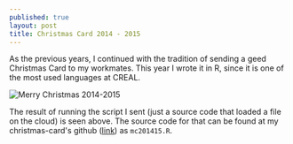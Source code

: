 ```yaml
---
published: true
layout: post
title: Christmas Card 2014 - 2015
---
```


As the previous years, I continued with the tradition of sending a geed Christmas Card to my workmates. This year I wrote it in R, since it is one of the most used languages at CREAL.

![Merry Christmas 2014-2015]({{baseurl}}/assets/mc201415.png)

 The result of running the script I sent (just a source code that loaded a file on the cloud) is seen above. The source code for that can be found at my christmas-card's github ([link](https://github.com/carleshf/christmasCards)) as ``mc201415.R``.